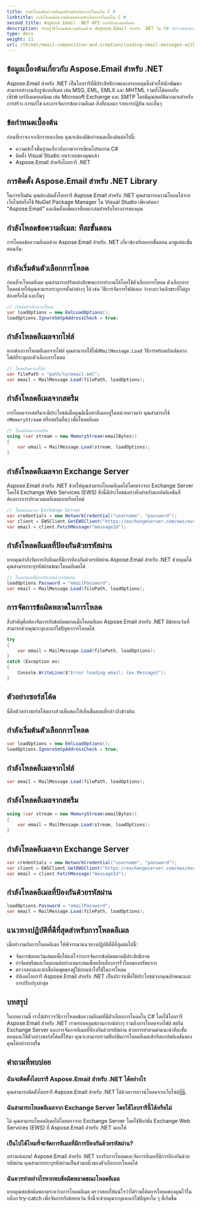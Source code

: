 ```yaml
---
title: กำลังโหลดข้อความอีเมลพร้อมตัวเลือกการโหลดใน C #
linktitle: กำลังโหลดข้อความอีเมลพร้อมตัวเลือกการโหลดใน C #
second_title: Aspose.Email .NET API การประมวลผลอีเมล
description: เรียนรู้วิธีโหลดข้อความอีเมลด้วย Aspose.Email สำหรับ .NET ใน C# สำรวจคำแนะนำทีละขั้นตอนและตัวอย่างซอร์สโค้ดเพื่อการจัดการอีเมลที่มีประสิทธิภาพ
type: docs
weight: 11
url: /th/net/email-composition-and-creation/loading-email-messages-with-load-options-in-csharp/
---
```


## ข้อมูลเบื้องต้นเกี่ยวกับ Aspose.Email สำหรับ .NET

Aspose.Email สำหรับ .NET เป็นไลบรารีที่มีประสิทธิภาพและครอบคลุมซึ่งช่วยให้นักพัฒนาสามารถทำงานกับรูปแบบอีเมล เช่น MSG, EML, EMLX และ MHTML รวมทั้งโต้ตอบกับเซิร์ฟเวอร์อีเมลยอดนิยม เช่น Microsoft Exchange และ SMTP โดยมีคุณสมบัติมากมายสำหรับการสร้าง การแก้ไข และการจัดการข้อความอีเมล สิ่งที่แนบมา รายการปฏิทิน และอื่นๆ

## ข้อกำหนดเบื้องต้น

ก่อนที่เราจะเจาะลึกรายละเอียด คุณจะต้องมีข้อกำหนดเบื้องต้นต่อไปนี้:

- ความเข้าใจพื้นฐานเกี่ยวกับภาษาการเขียนโปรแกรม C#
- ติดตั้ง Visual Studio บนระบบของคุณแล้ว
- Aspose.Email สำหรับไลบรารี .NET

## การติดตั้ง Aspose.Email สำหรับ .NET Library

ในการเริ่มต้น คุณต้องติดตั้งไลบรารี Aspose.Email สำหรับ .NET คุณสามารถดาวน์โหลดได้จากเว็บไซต์หรือใช้ NuGet Package Manager ใน Visual Studio เพียงค้นหา "Aspose.Email" และติดตั้งแพ็คเกจที่เหมาะสมสำหรับโครงการของคุณ

## กำลังโหลดข้อความอีเมล: ทีละขั้นตอน

การโหลดข้อความอีเมลด้วย Aspose.Email สำหรับ .NET เกี่ยวข้องกับหลายขั้นตอน มาดูแต่ละขั้นตอนกัน:

## กำลังเริ่มต้นตัวเลือกการโหลด

ก่อนที่จะโหลดอีเมล คุณสามารถปรับแต่งลักษณะการทำงานได้โดยใช้ตัวเลือกการโหลด ตัวเลือกการโหลดช่วยให้คุณสามารถระบุการตั้งค่าต่างๆ ได้ เช่น วิธีการจัดการไฟล์แนบ ว่าจะละเว้นอักขระที่ไม่ถูกต้องหรือไม่ และอื่นๆ

```csharp
// เริ่มต้นตัวเลือกการโหลด
var loadOptions = new EmlLoadOptions();
loadOptions.IgnoreSmtpAddressCheck = true;
```

## กำลังโหลดอีเมลจากไฟล์

 หากต้องการโหลดอีเมลจากไฟล์ คุณสามารถใช้ไฟล์`MailMessage.Load` วิธีการพร้อมกับเส้นทางไฟล์ที่ระบุและตัวเลือกการโหลด

```csharp
// โหลดอีเมลจากไฟล์
var filePath = "path/to/email.eml";
var email = MailMessage.Load(filePath, loadOptions);
```

## กำลังโหลดอีเมลจากสตรีม

 การโหลดจากสตรีมจะมีประโยชน์เมื่อคุณมีเนื้อหาอีเมลอยู่ในหน่วยความจำ คุณสามารถใช้ก`MemoryStream` หรือสตรีมอื่นๆ เพื่อโหลดอีเมล

```csharp
// โหลดอีเมลจากสตรีม
using (var stream = new MemoryStream(emailBytes))
{
    var email = MailMessage.Load(stream, loadOptions);
}
```

## กำลังโหลดอีเมลจาก Exchange Server

Aspose.Email สำหรับ .NET ช่วยให้คุณสามารถโหลดอีเมลได้โดยตรงจาก Exchange Server โดยใช้ Exchange Web Services (EWS) สิ่งนี้มีประโยชน์อย่างยิ่งสำหรับแอปพลิเคชันที่ต้องการการประมวลผลอีเมลแบบเรียลไทม์

```csharp
// โหลดอีเมลจาก Exchange Server
var credentials = new NetworkCredential("username", "password");
var client = EWSClient.GetEWSClient("https://exchangeserver.com/ews/exchange.asmx", ข้อมูลประจำตัว);
var email = client.FetchMessage("messageId");
```

## กำลังโหลดอีเมลที่ป้องกันด้วยรหัสผ่าน

หากคุณกำลังจัดการกับอีเมลที่มีการป้องกันด้วยรหัสผ่าน Aspose.Email สำหรับ .NET ช่วยคุณได้ คุณสามารถระบุรหัสผ่านขณะโหลดอีเมลได้

```csharp
// โหลดอีเมลที่มีการป้องกันด้วยรหัสผ่าน
loadOptions.Password = "emailPassword";
var email = MailMessage.Load(filePath, loadOptions);
```

## การจัดการข้อผิดพลาดในการโหลด

สิ่งสำคัญคือต้องจัดการกับข้อผิดพลาดเมื่อโหลดอีเมล Aspose.Email สำหรับ .NET มีข้อยกเว้นที่สามารถช่วยคุณระบุและแก้ไขปัญหาการโหลดได้

```csharp
try
{
    var email = MailMessage.Load(filePath, loadOptions);
}
catch (Exception ex)
{
    Console.WriteLine($"Error loading email: {ex.Message}");
}
```

## ตัวอย่างซอร์สโค้ด

นี่คือตัวอย่างซอร์สโค้ดบางส่วนที่แสดงให้เห็นขั้นตอนที่กล่าวถึงข้างต้น:

## กำลังเริ่มต้นตัวเลือกการโหลด

```csharp
var loadOptions = new EmlLoadOptions();
loadOptions.IgnoreSmtpAddressCheck = true;
```

## กำลังโหลดอีเมลจากไฟล์

```csharp
var email = MailMessage.Load(filePath, loadOptions);
```

## กำลังโหลดอีเมลจากสตรีม

```csharp
using (var stream = new MemoryStream(emailBytes))
{
    var email = MailMessage.Load(stream, loadOptions);
}
```

## กำลังโหลดอีเมลจาก Exchange Server

```csharp
var credentials = new NetworkCredential("username", "password");
var client = EWSClient.GetEWSClient("https://exchangeserver.com/ews/exchange.asmx", ข้อมูลประจำตัว);
var email = client.FetchMessage("messageId");
```

## กำลังโหลดอีเมลที่ป้องกันด้วยรหัสผ่าน

```csharp
loadOptions.Password = "emailPassword";
var email = MailMessage.Load(filePath, loadOptions);
```

## แนวทางปฏิบัติที่ดีที่สุดสำหรับการโหลดอีเมล

เมื่อทำงานกับการโหลดอีเมล ให้พิจารณาแนวทางปฏิบัติที่ดีที่สุดต่อไปนี้:

- จัดการข้อยกเว้นเสมอเพื่อให้แน่ใจว่าการจัดการข้อผิดพลาดมีประสิทธิภาพ
- กำจัดสตรีมและไคลเอนต์อย่างเหมาะสมเพื่อหลีกเลี่ยงการรั่วไหลของทรัพยากร
- ตรวจสอบและฆ่าเชื้ออินพุตของผู้ใช้ก่อนนำไปใช้ในการโหลด
- อัปเดตไลบรารี Aspose.Email สำหรับ .NET เป็นประจำเพื่อใช้ประโยชน์จากคุณลักษณะและการปรับปรุงล่าสุด

## บทสรุป

ในบทความนี้ เราได้สำรวจวิธีการโหลดข้อความอีเมลที่มีตัวเลือกการโหลดใน C# โดยใช้ไลบรารี Aspose.Email สำหรับ .NET เราครอบคลุมสถานการณ์ต่างๆ รวมถึงการโหลดจากไฟล์ สตรีม Exchange Server และการจัดการอีเมลที่ป้องกันด้วยรหัสผ่าน ด้วยการทำตามคำแนะนำทีละขั้นตอนและใช้ตัวอย่างซอร์สโค้ดที่ให้มา คุณจะสามารถรวมฟังก์ชันการโหลดอีเมลเข้ากับแอปพลิเคชันของคุณได้อย่างราบรื่น

## คำถามที่พบบ่อย

### ฉันจะติดตั้งไลบรารี Aspose.Email สำหรับ .NET ได้อย่างไร

 คุณสามารถติดตั้งไลบรารี Aspose.Email สำหรับ .NET ได้ด้วยการดาวน์โหลดจากเว็บไซต์[ที่นี่](https://releases.aspose.com/email/net).

### ฉันสามารถโหลดอีเมลจาก Exchange Server โดยใช้ไลบรารีนี้ได้หรือไม่

ได้ คุณสามารถโหลดอีเมลได้โดยตรงจาก Exchange Server โดยใช้ฟังก์ชัน Exchange Web Services (EWS) ที่ Aspose.Email สำหรับ .NET มอบให้

### เป็นไปได้ไหมที่จะจัดการอีเมลที่มีการป้องกันด้วยรหัสผ่าน?

อย่างแน่นอน! Aspose.Email สำหรับ .NET รองรับการโหลดและจัดการอีเมลที่มีการป้องกันด้วยรหัสผ่าน คุณสามารถระบุรหัสผ่านเป็นส่วนหนึ่งของตัวเลือกการโหลดได้

### ฉันควรทำอย่างไรหากพบข้อผิดพลาดขณะโหลดอีเมล

หากคุณพบข้อผิดพลาดระหว่างการโหลดอีเมล ตรวจสอบให้แน่ใจว่าได้รวมโค้ดการโหลดของคุณไว้ในบล็อก try-catch เพื่อจัดการกับข้อยกเว้น สิ่งนี้จะช่วยคุณระบุและแก้ไขปัญหาใด ๆ ที่เกิดขึ้น